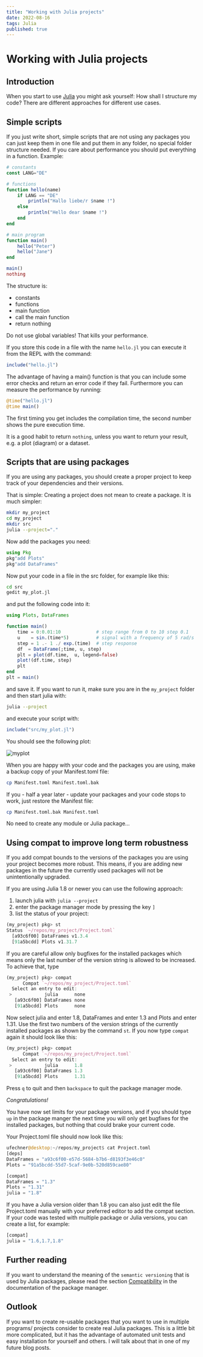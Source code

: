 ```yaml
---
title: "Working with Julia projects"
date: 2022-08-16
tags: Julia
published: true
---
```

# Working with Julia projects
## Introduction
When you start to use [Julia](https://julialang.org/) you might ask yourself: How shall I structure my code?
There are different approaches for different use cases.

## Simple scripts
If you just write short, simple scripts that are not using any packages you can just keep them in one file and put them in any folder, no special folder structure needed. If you care about performance you should put everything in a function. Example:
```julia
# constants
const LANG="DE"

# functions
function hello(name)
    if LANG == "DE"
        println("Hallo liebe/r $name !")
    else
        println("Hello dear $name !")
    end
end

# main program
function main()
    hello("Peter")
    hello("Jane")
end

main()
nothing
```
The structure is:
- constants
- functions
- main function
- call the main function
- return nothing

Do not use global variables! That kills your performance.

If you store this code in a file with the name `hello.jl` you can execute it from the REPL with the command:
```julia
include("hello.jl")
```

The advantage of having a main() function is that you can include some error checks and return an error code if they fail. Furthermore you can measure the performance by running:
```julia
@time("hello.jl")
@time main()
```
The first timing you get includes the compilation time, the second number shows the pure execution time.

It is a good habit to return `nothing`, unless you want to return your result, e.g. a plot (diagram) or a dataset.

## Scripts that are using packages
If you are using any packages, you should create a proper project to keep track of your dependencies and their versions.

That is simple:
Creating a project does not mean to create a package. It is much simpler:
```bash
mkdir my_project
cd my_project
mkdir src
julia --project="."
```
Now add the packages you need:
```julia
using Pkg
pkg"add Plots"
pkg"add DataFrames"
```
Now put your code in a file in the src folder, for example like this:
```bash
cd src
gedit my_plot.jl
```
and put the following code into it:
```julia
using Plots, DataFrames

function main()
    time = 0:0.01:10             # step range from 0 to 10 step 0.1
    u    = sin.(time*5)          # signal with a frequency of 5 rad/s
    step = 1 .- 1 ./ exp.(time)  # step response
    df  = DataFrame(;time, u, step)
    plt = plot(df.time,  u, legend=false)
    plot!(df.time, step)
    plt
end
plt = main()
```
and save it.
If you want to run it, make sure you are in the `my_project` folder and then
start julia with:
```bash
julia --project
```
and execute your script with:
```julia
include("src/my_plot.jl")
```
You should see the following plot:

![myplot](https://raw.githubusercontent.com/ufechner7/ufechner7.github.io/main/_posts/myplot.png)

When you are happy with your code and the packages you are using, make a backup copy
of your Manifest.toml file:
```bash
cp Manifest.toml Manifest.toml.bak
```
If you - half a year later - update your packages and your code stops to work, just restore the Manifest file:
```bash
cp Manifest.toml.bak Manifest.toml
```
No need to create any module or Julia package...

## Using compat to improve long term robustness
If you add compat bounds to the versions of the packages you are using your project becomes more robust. This means,
if you are adding new packages in the future the currently used packages will not be unintentionally upgraded.

If you are using Julia 1.8 or newer you can use the following approach:

1. launch julia with `julia --project`
2. enter the package manager mode by pressing the key `]`
3. list the status of your project:
```julia
(my_project) pkg> st
Status `~/repos/my_project/Project.toml`
  [a93c6f00] DataFrames v1.3.4
  [91a5bcdd] Plots v1.31.7
```
If you are careful allow only bugfixes for the installed packages which means only the last number of the version string is allowed to be increased. To achieve that, type
```julia
(my_project) pkg> compat
      Compat `~/repos/my_project/Project.toml`
  Select an entry to edit:
 >            julia      none
   [a93c6f00] DataFrames none
   [91a5bcdd] Plots      none
```
Now select julia and enter 1.8, DataFrames and enter 1.3 and Plots and enter 1.31. Use the first two numbers of the version strings of the currently installed packages as shown by the command `st`.
If you now type `compat` again it should look like this:
```julia
(my_project) pkg> compat
      Compat `~/repos/my_project/Project.toml`
  Select an entry to edit:
 >            julia      1.8
   [a93c6f00] DataFrames 1.3
   [91a5bcdd] Plots      1.31
```
Press `q` to quit and then `backspace` to quit the package manager mode.

*Congratulations!*

 You have now set limits for your package versions, and if you should type `up` in the package manger the next time you will only get bugfixes for the installed packages, but nothing that could brake your current code.

 Your Project.toml file should now look like this:
 ```julia
 ufechner@desktop:~/repos/my_project$ cat Project.toml
[deps]
DataFrames = "a93c6f00-e57d-5684-b7b6-d8193f3e46c0"
Plots = "91a5bcdd-55d7-5caf-9e0b-520d859cae80"

[compat]
DataFrames = "1.3"
Plots = "1.31"
julia = "1.8"
 ```
 If you have a Julia version older than 1.8 you can also just edit the file Project.toml manually with your preferred editor to add the compat section. If your code was tested with multiple package or Julia versions, you can create a list, for example:
 ```julia
 [compat]
 julia = "1.6,1.7,1.8"
 ```

## Further reading
If you want to understand the meaning of the `semantic versioning` that is used by Julia packages, please read the section [Compatibility](https://pkgdocs.julialang.org/v1/compatibility/) in the documentation of the package manager.

## Outlook
If you want to create re-usable packages that you want to use in multiple programs/ projects consider to create real Julia packages. This is a little bit more complicated, but it has the advantage of automated unit tests and easy installation for yourself and others. I will talk about that in one of my future blog posts.